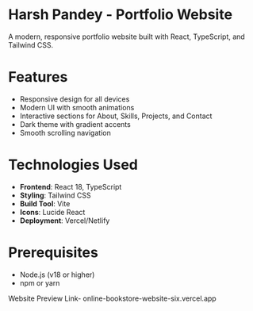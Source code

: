 # Harsh Pandey - Portfolio Website

A modern, responsive portfolio website built with React, TypeScript, and Tailwind CSS.

# Features

- Responsive design for all devices
- Modern UI with smooth animations
- Interactive sections for About, Skills, Projects, and Contact
- Dark theme with gradient accents
- Smooth scrolling navigation

# Technologies Used

- **Frontend**: React 18, TypeScript
- **Styling**: Tailwind CSS
- **Build Tool**: Vite
- **Icons**: Lucide React
- **Deployment**: Vercel/Netlify
# Prerequisites
- Node.js (v18 or higher)
- npm or yarn

Website Preview Link- online-bookstore-website-six.vercel.app

